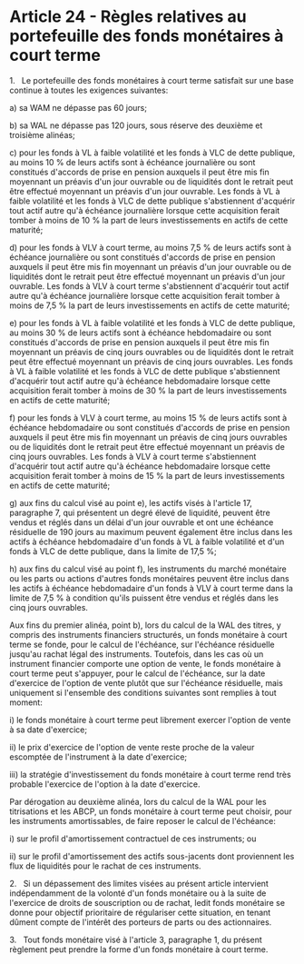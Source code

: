 # Article 24 - Règles relatives au portefeuille des fonds monétaires à court terme


1.   Le portefeuille des fonds monétaires à court terme satisfait sur une base continue à toutes les exigences suivantes:

a) sa WAM ne dépasse pas 60 jours;

b) sa WAL ne dépasse pas 120 jours, sous réserve des deuxième et troisième alinéas;

c) pour les fonds à VL à faible volatilité et les fonds à VLC de dette publique, au moins 10 % de leurs actifs sont à échéance journalière ou sont constitués d'accords de prise en pension auxquels il peut être mis fin moyennant un préavis d'un jour ouvrable ou de liquidités dont le retrait peut être effectué moyennant un préavis d'un jour ouvrable. Les fonds à VL à faible volatilité et les fonds à VLC de dette publique s'abstiennent d'acquérir tout actif autre qu'à échéance journalière lorsque cette acquisition ferait tomber à moins de 10 % la part de leurs investissements en actifs de cette maturité;

d) pour les fonds à VLV à court terme, au moins 7,5 % de leurs actifs sont à échéance journalière ou sont constitués d'accords de prise en pension auxquels il peut être mis fin moyennant un préavis d'un jour ouvrable ou de liquidités dont le retrait peut être effectué moyennant un préavis d'un jour ouvrable. Les fonds à VLV à court terme s'abstiennent d'acquérir tout actif autre qu'à échéance journalière lorsque cette acquisition ferait tomber à moins de 7,5 % la part de leurs investissements en actifs de cette maturité;

e) pour les fonds à VL à faible volatilité et les fonds à VLC de dette publique, au moins 30 % de leurs actifs sont à échéance hebdomadaire ou sont constitués d'accords de prise en pension auxquels il peut être mis fin moyennant un préavis de cinq jours ouvrables ou de liquidités dont le retrait peut être effectué moyennant un préavis de cinq jours ouvrables. Les fonds à VL à faible volatilité et les fonds à VLC de dette publique s'abstiennent d'acquérir tout actif autre qu'à échéance hebdomadaire lorsque cette acquisition ferait tomber à moins de 30 % la part de leurs investissements en actifs de cette maturité;

f) pour les fonds à VLV à court terme, au moins 15 % de leurs actifs sont à échéance hebdomadaire ou sont constitués d'accords de prise en pension auxquels il peut être mis fin moyennant un préavis de cinq jours ouvrables ou de liquidités dont le retrait peut être effectué moyennant un préavis de cinq jours ouvrables. Les fonds à VLV à court terme s'abstiennent d'acquérir tout actif autre qu'à échéance hebdomadaire lorsque cette acquisition ferait tomber à moins de 15 % la part de leurs investissements en actifs de cette maturité;

g) aux fins du calcul visé au point e), les actifs visés à l'article 17, paragraphe 7, qui présentent un degré élevé de liquidité, peuvent être vendus et réglés dans un délai d'un jour ouvrable et ont une échéance résiduelle de 190 jours au maximum peuvent également être inclus dans les actifs à échéance hebdomadaire d'un fonds à VL à faible volatilité et d'un fonds à VLC de dette publique, dans la limite de 17,5 %;

h) aux fins du calcul visé au point f), les instruments du marché monétaire ou les parts ou actions d'autres fonds monétaires peuvent être inclus dans les actifs à échéance hebdomadaire d'un fonds à VLV à court terme dans la limite de 7,5 % à condition qu'ils puissent être vendus et réglés dans les cinq jours ouvrables.

Aux fins du premier alinéa, point b), lors du calcul de la WAL des titres, y compris des instruments financiers structurés, un fonds monétaire à court terme se fonde, pour le calcul de l'échéance, sur l'échéance résiduelle jusqu'au rachat légal des instruments. Toutefois, dans les cas où un instrument financier comporte une option de vente, le fonds monétaire à court terme peut s'appuyer, pour le calcul de l'échéance, sur la date d'exercice de l'option de vente plutôt que sur l'échéance résiduelle, mais uniquement si l'ensemble des conditions suivantes sont remplies à tout moment:

i) le fonds monétaire à court terme peut librement exercer l'option de vente à sa date d'exercice;

ii) le prix d'exercice de l'option de vente reste proche de la valeur escomptée de l'instrument à la date d'exercice;

iii) la stratégie d'investissement du fonds monétaire à court terme rend très probable l'exercice de l'option à la date d'exercice.

Par dérogation au deuxième alinéa, lors du calcul de la WAL pour les titrisations et les ABCP, un fonds monétaire à court terme peut choisir, pour les instruments amortissables, de faire reposer le calcul de l'échéance:

i) sur le profil d'amortissement contractuel de ces instruments; ou

ii) sur le profil d'amortissement des actifs sous-jacents dont proviennent les flux de liquidités pour le rachat de ces instruments.

2.   Si un dépassement des limites visées au présent article intervient indépendamment de la volonté d'un fonds monétaire ou à la suite de l'exercice de droits de souscription ou de rachat, ledit fonds monétaire se donne pour objectif prioritaire de régulariser cette situation, en tenant dûment compte de l'intérêt des porteurs de parts ou des actionnaires.

3.   Tout fonds monétaire visé à l'article 3, paragraphe 1, du présent règlement peut prendre la forme d'un fonds monétaire à court terme.
